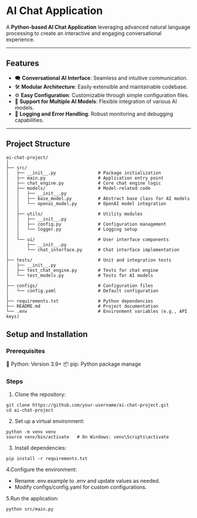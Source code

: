 # AI Chat Application

A **Python-based AI Chat Application** leveraging advanced natural language processing to create an interactive and engaging conversational experience.

---

## Features

- 🗨️ **Conversational AI Interface**: Seamless and intuitive communication.
- 🛠️ **Modular Architecture**: Easily extensible and maintainable codebase.
- ⚙️ **Easy Configuration**: Customizable through simple configuration files.
- 🤖 **Support for Multiple AI Models**: Flexible integration of various AI models.
- 📝 **Logging and Error Handling**: Robust monitoring and debugging capabilities.

---

## Project Structure

```plaintext
ai-chat-project/
│
├── src/
│   ├── __init__.py                # Package initialization
│   ├── main.py                    # Application entry point
│   ├── chat_engine.py             # Core chat engine logic
│   ├── models/                    # Model-related code
│   │   ├── __init__.py
│   │   ├── base_model.py          # Abstract base class for AI models
│   │   └── openai_model.py        # OpenAI model integration
│   │
│   ├── utils/                     # Utility modules
│   │   ├── __init__.py
│   │   ├── config.py              # Configuration management
│   │   └── logger.py              # Logging setup
│   │
│   └── ui/                        # User interface components
│       ├── __init__.py
│       └── chat_interface.py      # Chat interface implementation
│
├── tests/                         # Unit and integration tests
│   ├── __init__.py
│   ├── test_chat_engine.py        # Tests for chat engine
│   └── test_models.py             # Tests for AI models
│
├── configs/                       # Configuration files
│   └── config.yaml                # Default configuration
│
├── requirements.txt               # Python dependencies
├── README.md                      # Project documentation
└── .env                           # Environment variables (e.g., API keys)
```
## Setup and Installation
### Prerequisites
🐍 Python: Version 3.9+
📦 pip: Python package manage


### Steps
1. Clone the repository:
```plaintext
git clone https://github.com/your-username/ai-chat-project.git
cd ai-chat-project
```
2. Set up a virtual environment:
```plaintext
python -m venv venv
source venv/bin/activate   # On Windows: venv\Scripts\activate
```
3. Install dependencies:
```plaintext
pip install -r requirements.txt
```
4.Configure the environment:
- Rename .env.example to .env and update values as needed.
- Modify configs/config.yaml for custom configurations.

5.Run the application:
```plaintext
python src/main.py
```
